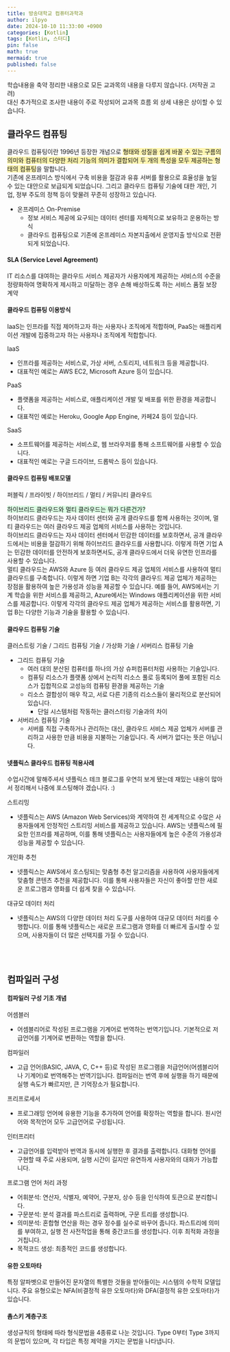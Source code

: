 ```yaml
---
title: 방송대학교 컴퓨터과학과
author: ilpyo
date: 2024-10-10 11:33:00 +0900
categories: [Kotlin]
tags: [Kotlin, 스터디]
pin: false
math: true
mermaid: true
published: false
---
```


학습내용을 축약 정리한 내용으로 모든 교과목의 내용을 다루지 않습니다. (저작권 고려)  
대신 추가적으로 조사한 내용이 주로 작성되어 교과목 흐름 외 상세 내용은 상이할 수 있습니다.

## 클라우드 컴퓨팅
클라우드 컴퓨팅이란 1996년 등장한 개념으로 <span style="background-color:#fff5b1">형태와 성질을 쉽게 바꿀 수 있는 구름의 의미와 컴퓨터의 다양한 처리 기능의 의미가 결합되어 두 개의 특성을 모두 제공하는 형태의 컴퓨팅</span>을 말합니다.  
기존에 온프레미스 방식에서 구축 비용을 절감과 유휴 서버를 활용으로 효율성을 높일 수 있는 대안으로 보급되게 되었습니다. 그리고 클라우드 컴퓨팅 기술에 대한 개인, 기업, 정부 주도의 정책 등이 맞물려 꾸준히 성장하고 있습니다.
+ 온프레미스 On-Premise
  + 정보 서비스 제공에 요구되는 데이터 센터를 자체적으로 보유하고 운용하는 방식
  + 클라우드 컴퓨팅으로 기존에 온프레미스 자본지출에서 운영지출 방식으로 전환되게 되었습니다.

#### SLA (Service Level Agreement)
IT 리소스를 대여하는 클라우드 서비스 제공자가 사용자에게 제공하는 서비스의 수준을 정량화하여 명확하게 제시하고 미달하는 경우 손해 배상하도록 하는 서비스 품질 보장 계약

#### 클라우드 컴퓨팅 이용방식
IaaS는 인프라를 직접 제어하고자 하는 사용자나 조직에게 적합하며, PaaS는 애플리케이션 개발에 집중하고자 하는 사용자나 조직에게 적합합니다.

IaaS 
+ 인프라를 제공하는 서비스로, 가상 서버, 스토리지, 네트워크 등을 제공합니다. 
+ 대표적인 예로는 AWS EC2, Microsoft Azure 등이 있습니다.

PaaS 
+ 플랫폼을 제공하는 서비스로, 애플리케이션 개발 및 배포를 위한 환경을 제공합니다. 
+ 대표적인 예로는 Heroku, Google App Engine, 카페24 등이 있습니다.

SaaS 
+ 소프트웨어를 제공하는 서비스로, 웹 브라우저를 통해 소프트웨어를 사용할 수 있습니다. 
+ 대표적인 예로는 구글 드라이브, 드롭박스 등이 있습니다.

#### 클라우드 컴퓨팅 배포모델
퍼블릭 / 프라이빗 / 하이브리드 / 멀티 / 커뮤니티 클라우드  

<span style="background-color:#DCFFE4">하이브리드 클라우드와 멀티 클라우드는 뭐가 다른건가?</span>  
하이브리드 클라우드는 자사 데이터 센터와 공개 클라우드를 함께 사용하는 것이며, 멀티 클라우드는 여러 클라우드 제공 업체의 서비스를 사용하는 것입니다.  
하이브리드 클라우드는 자사 데이터 센터에서 민감한 데이터를 보호하면서, 공개 클라우드에서는 비용을 절감하기 위해 하이브리드 클라우드를 사용합니다. 이렇게 하면 기업 A는 민감한 데이터를 안전하게 보호하면서도, 공개 클라우드에서 더욱 유연한 인프라를 사용할 수 있습니다.  
멀티 클라우드는 AWS와 Azure 등 여러 클라우드 제공 업체의 서비스를 사용하여 멀티 클라우드를 구축합니다. 이렇게 하면 기업 B는 각각의 클라우드 제공 업체가 제공하는 장점을 활용하여 높은 가용성과 성능을 제공할 수 있습니다. 
예를 들어, AWS에서는 기계 학습을 위한 서비스를 제공하고, Azure에서는 Windows 애플리케이션을 위한 서비스를 제공합니다. 
이렇게 각각의 클라우드 제공 업체가 제공하는 서비스를 활용하면, 기업 B는 다양한 기능과 기술을 활용할 수 있습니다.

#### 클라우드 컴퓨팅 기술
클러스트링 기술 / 그리드 컴퓨팅 기술 / 가상화 기술 / 서버리스 컴퓨팅 기술
+ 그리드 컴퓨팅 기술  
  + 여러 대의 분산된 컴퓨터를 하나의 가상 슈퍼컴퓨터처럼 사용하는 기술입니다.
  + 컴퓨팅 리소스가 플랫폼 상에서 논리적 리소스 풀로 등록되어 풀에 포함된 리소스가 집합적으로 고성능의 컴퓨팅 환경을 제공하는 기술
  + 리소스 결합성이 매우 작고, 서로 다른 기종의 리소스들이 물리적으로 분산되어 있습니다.
    + 단일 시스템처럼 작동하는 클러스터링 기술과의 차이
+ 서버리스 컴퓨팅 기술
  + 서버를 직접 구축하거나 관리하는 대신, 클라우드 서비스 제공 업체가 서버를 관리하고 사용한 만큼 비용을 지불하는 기술입니다. 즉 서버가 없다는 뜻은 아닙니다.

#### 넷플릭스 클라우드 컴퓨팅 적용사례
수업시간에 말해주셔서 넷플릭스 테크 블로그를 우연히 보게 됐는데 재밌는 내용이 많아서 정리해서 나중에 포스팅해야 겠습니다. :) 

스트리밍
+ 넷플릭스는 AWS (Amazon Web Services)와 계약하여 전 세계적으로 수많은 사용자들에게 안정적인 스트리밍 서비스를 제공하고 있습니다. AWS는 넷플릭스에 필요한 인프라를 제공하며, 이를 통해 넷플릭스는 사용자들에게 높은 수준의 가용성과 성능을 제공할 수 있습니다.

개인화 추천
+ 넷플릭스는 AWS에서 호스팅되는 맞춤형 추천 알고리즘을 사용하여 사용자들에게 맞춤형 콘텐츠 추천을 제공합니다. 이를 통해 사용자들은 자신이 좋아할 만한 새로운 프로그램과 영화를 더 쉽게 찾을 수 있습니다.

대규모 데이터 처리
+ 넷플릭스는 AWS의 다양한 데이터 처리 도구를 사용하여 대규모 데이터 처리를 수행합니다. 이를 통해 넷플릭스는 새로운 프로그램과 영화를 더 빠르게 출시할 수 있으며, 사용자들이 더 많은 선택지를 가질 수 있습니다.

<br><br>

## 컴파일러 구성
#### 컴파일러 구성 기초 개념
어셈블러
+ 어셈블리어로 작성된 프로그램을 기계어로 번역하는 번역기입니다. 기본적으로 저급언어를 기계어로 변환하는 역할을 합니다.

컴파일러
+ 고급 언어(BASIC, JAVA, C, C++ 등)로 작성된 프로그램을 저급언어(어셈블리어나 기계어)로 번역해주는 번역기입니다. 컴파일러는 번역 후에 실행을 하기 때문에 실행 속도가 빠르지만, 큰 기억장소가 필요합니다.

프리프로세서
+ 프로그래밍 언어에 유용한 기능을 추가하여 언어를 확장하는 역할을 합니다. 원시언어와 목적언어 모두 고급언어로 구성됩니다.

인터프리터
+ 고급언어를 입력받아 번역과 동시에 실행한 후 결과를 출력합니다. 대화형 언어를 구현할 때 주로 사용되며, 실행 시간이 길지만 유연하게 사용자와의 대화가 가능합니다.

프로그램 언어 처리 과정
+ 어휘분석: 연산자, 식별자, 예약어, 구분자, 상수 등을 인식하여 토큰으로 분리합니다. 
+ 구문분석: 분석 결과를 파스트리로 출력하며, 구문 트리를 생성합니다. 
+ 의미분석: 혼합형 연산을 하는 경우 정수를 실수로 바꾸어 줍니다. 파스트리에 의미를 부여하고, 실행 전 사전작업을 통해 중간코드를 생성합니다. 이후 최적화 과정을 거칩니다. 
+ 목적코드 생성: 최종적인 코드를 생성합니다.

#### 유한 오토마타
특정 알파벳으로 만들어진 문자열의 특별한 것들을 받아들이는 시스템의 수학적 모델입니다. 주요 유형으로는 NFA(비결정적 유한 오토마타)와 DFA(결정적 유한 오토마타)가 있습니다.

#### 촘스키 계층구조
생성규칙의 형태에 따라 형식문법을 4종류로 나눈 것입니다. Type 0부터 Type 3까지의 문법이 있으며, 각 타입은 특정 제약을 가지는 문법을 나타냅니다.

  
